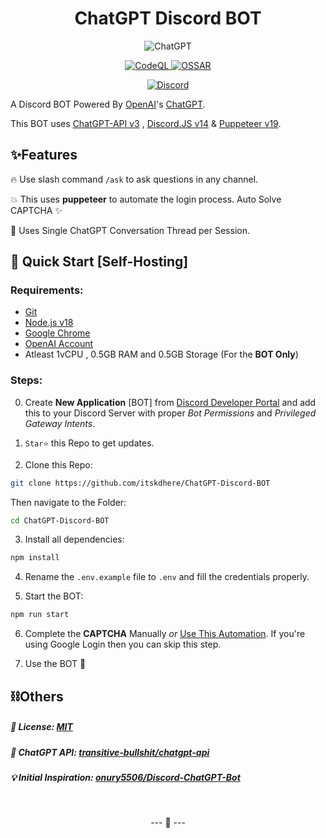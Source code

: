 
<h1 align="center">
ChatGPT Discord BOT
</h1>

<p align="center">
<img src="https://github.com/itskdhere/ChatGPT-Discord-BOT/blob/main/ChatGPT.png" alt="ChatGPT">
</p>

<p align="center">
<a href="https://github.com/itskdhere/ChatGPT-Discord-BOT/actions/workflows/codeql.yml" title="CodeQL">
<img alt="CodeQL" src="https://github.com/itskdhere/ChatGPT-Discord-BOT/actions/workflows/codeql.yml/badge.svg?branch=main">
</a>
<a href="https://github.com/itskdhere/ChatGPT-Discord-BOT/actions/workflows/ossar.yml" title="OSSAR">
<img alt="OSSAR" src="https://github.com/itskdhere/ChatGPT-Discord-BOT/actions/workflows/ossar.yml/badge.svg?branch=main">
</a>
</p>
<p align="center">
<a href="https://redirect.itskdhere.workers.dev/server/support/invite" title="Join Support Server"><img alt="Discord" src="https://img.shields.io/discord/917792741054894131?color=%235865F2&label=Join Support Server&logo=discord&logoColor=%23FFFFFF&style=for-the-badge"></a>
</p>

<!--
[![CodeQL](https://github.com/itskdhere/ChatGPT-Discord-BOT/actions/workflows/codeql.yml/badge.svg?branch=main)](https://github.com/itskdhere/ChatGPT-Discord-BOT/actions/workflows/codeql.yml)
[![OSSAR](https://github.com/itskdhere/ChatGPT-Discord-BOT/actions/workflows/ossar.yml/badge.svg?branch=main)](https://github.com/itskdhere/ChatGPT-Discord-BOT/actions/workflows/ossar.yml)
[![Dependency Review](https://github.com/itskdhere/ChatGPT-Discord-BOT/actions/workflows/dependency-review.yml/badge.svg?branch=main)](https://github.com/itskdhere/ChatGPT-Discord-BOT/actions/workflows/dependency-review.yml) 
-->

A Discord BOT Powered By [OpenAI](https://openai.com/)'s [ChatGPT](https://chat.openai.com).

This BOT uses [ChatGPT-API v3](https://github.com/transitive-bullshit/chatgpt-api) , [Discord.JS v14](https://github.com/discordjs/discord.js) & [Puppeteer v19](https://github.com/puppeteer/puppeteer).

## ✨Features 
 🔥 Use slash command `/ask` to ask questions in any channel.
 
 💥 This uses **puppeteer** to automate the login process. Auto Solve CAPTCHA ✨
 
 🔑 Uses Single ChatGPT Conversation Thread per Session.
 
<!--🔑 Directly DM the bot to get answer/response privately, Send `reset` to start a new thread.(Disabled)-->

 ## 📡 Quick Start [Self-Hosting] 
### Requirements:
 - [Git](https://git-scm.com/)
 - [Node.js v18](https://nodejs.org/)
 - [Google Chrome](https://www.google.com/chrome/)
 - [OpenAI Account](https://chat.openai.com/)
 - Atleast 1vCPU , 0.5GB RAM and 0.5GB Storage (For the **BOT Only**)

### Steps:
0. Create **New Application** [BOT] from [Discord Developer Portal](https://discord.com/developers/applications) and add this to your Discord Server with proper *Bot Permissions* and *Privileged Gateway Intents*.

1. `Star⭐` this Repo to get updates. 

2. Clone this Repo:
```bash
git clone https://github.com/itskdhere/ChatGPT-Discord-BOT
```
Then navigate to the Folder:
```bash
cd ChatGPT-Discord-BOT
```

3. Install all dependencies: 
```bash
npm install
```

4. Rename the `.env.example` file to `.env` and fill the credentials properly. 

5. Start the BOT: 
```bash
npm run start
```
6. Complete the **CAPTCHA** Manually *or* [Use This Automation](https://github.com/transitive-bullshit/chatgpt-api#captchas). If you're using Google Login then you can skip this step.

7. Use the BOT 🎉


## ⛓Others
##### 📝 License: [MIT](https://github.com/itskdhere/ChatGPT-Discord-BOT/blob/main/LICENSE)
##### 🔋 ChatGPT API: [transitive-bullshit/chatgpt-api](https://github.com/transitive-bullshit/chatgpt-api)
##### 💡 Initial Inspiration:  [onury5506/Discord-ChatGPT-Bot](https://github.com/onury5506/Discord-ChatGPT-Bot)

<br>
<p align='center'>
--- 🙂 ---
</p>
